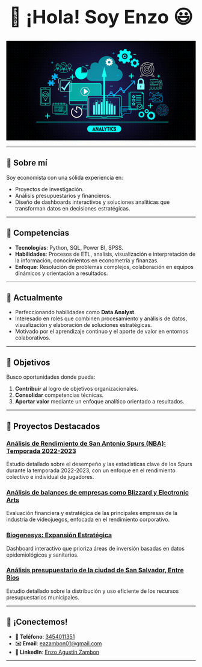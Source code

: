 <div align="center">
  <h1 style="font-size: 50px;">👋 ¡Hola! Soy Enzo 😃</h1>
  <img src="Portada.png" alt="Portada" style="max-width: 100%; height: auto;">
</div>

---

## 📝 Sobre mí  
Soy economista con una sólida experiencia en:  
- Proyectos de investigación.  
- Análisis presupuestarios y financieros.  
- Diseño de dashboards interactivos y soluciones analíticas que transforman datos en decisiones estratégicas.  

---

## 💼 Competencias  
- **Tecnologías**: Python, SQL, Power BI, SPSS.  
- **Habilidades**: Procesos de ETL, analisis, visualización e interpretación de la información, conocimientos en econometría y finanzas.
- **Enfoque**: Resolución de problemas complejos, colaboración en equipos dinámicos y orientación a resultados.  

---

## 🚀 Actualmente  
- Perfeccionando habilidades como **Data Analyst**.  
- Interesado en roles que combinen procesamiento y análisis de datos, visualización y elaboración de soluciones estratégicas.  
- Motivado por el aprendizaje continuo y el aporte de valor en entornos colaborativos.  

---

## 🎯 Objetivos  
Busco oportunidades donde pueda:  
1. **Contribuir** al logro de objetivos organizacionales.  
2. **Consolidar** competencias técnicas.  
3. **Aportar valor** mediante un enfoque analítico orientado a resultados.  

---

## 🌟 Proyectos Destacados  
### [Análisis de Rendimiento de San Antonio Spurs (NBA): Temporada 2022-2023](https://github.com/EnzoZambon/Proyecto-Final-Henry)
Estudio detallado sobre el desempeño y las estadísticas clave de los Spurs durante la temporada 2022-2023, con un enfoque en el rendimiento colectivo e individual de jugadores.

### [Análisis de balances de empresas como Blizzard y Electronic Arts](#)  
Evaluación financiera y estratégica de las principales empresas de la industria de videojuegos, enfocada en el rendimiento corporativo.  

### [Biogenesys: Expansión Estratégica](https://github.com/EnzoZambon/DAM4-PI4-Biogenesys)  
Dashboard interactivo que prioriza áreas de inversión basadas en datos epidemiológicos y sanitarios.

### [Análisis presupuestario de la ciudad de San Salvador, Entre Ríos](#)  
Estudio detallado sobre la distribución y uso eficiente de los recursos presupuestarios municipales.  

---

## 🤝 ¡Conectemos!  
- **📱 Teléfono**: [3454011351](tel:3454011351)  
- **✉️ Email**: [eazambon01@gmail.com](mailto:eazambon01@gmail.com)  
- **💼 LinkedIn**: [Enzo Agustín Zambon](https://www.linkedin.com/in/enzo-agustin-zambon-499110246/)  

---

